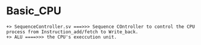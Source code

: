 # Basic_CPU

    +> SequenceController.sv ===>>> Sequence COntroller to control the CPU process from Instruction_add/fetch to Write_back.
    +> ALU ====>>> the CPU's execcution unit. 
